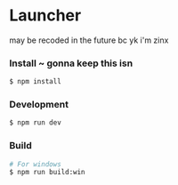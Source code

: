 # Launcher
may be recoded in the future bc yk i'm zinx

### Install ~ gonna keep this isn

```bash
$ npm install
```

### Development

```bash
$ npm run dev
```

### Build

```bash
# For windows
$ npm run build:win
```

